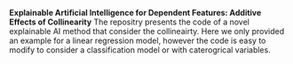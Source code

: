 **Explainable Artificial Intelligence for Dependent Features: Additive Effects of Collinearity**
The repositry presents the code of a novel explainable AI method that consider the collineairty.
Here we only provided an example for a linear regression model, however the code is easy to modify to consider a classification model or with caterogrical variables.
